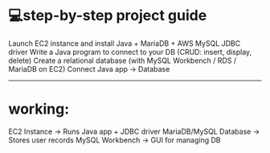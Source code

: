 # 💻**step-by-step project guide**
Launch EC2 instance and install Java + MariaDB + AWS MySQL JDBC driver
Write a Java program to connect to your DB (CRUD: insert, display, delete)
Create a relational database (with MySQL Workbench / RDS / MariaDB on EC2)
Connect Java app -> Database

---
# **working:**
EC2 Instance → Runs Java app + JDBC driver
MariaDB/MySQL Database → Stores user records
MySQL Workbench → GUI for managing DB

